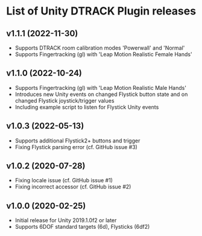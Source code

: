 
# List of Unity DTRACK Plugin releases

## v1.1.1 (2022-11-30)

- Supports DTRACK room calibration modes 'Powerwall' and 'Normal'
- Supports Fingertracking (gl) with 'Leap Motion Realistic Female Hands'

## v1.1.0 (2022-10-24)

- Supports Fingertracking (gl) with 'Leap Motion Realistic Male Hands'
- Introduces new Unity events on changed Flystick button state and
  on changed Flystick joystick/trigger values
- Including example script to listen for Flystick Unity events

## v1.0.3 (2022-05-13)

- Supports additional Flystick2+ buttons and trigger
- Fixing Flystick parsing error (cf. GitHub issue #3)

## v1.0.2 (2020-07-28)

- Fixing locale issue (cf. GitHub issue #1)
- Fixing incorrect accessor (cf. GitHub issue #2)

## v1.0.0 (2020-02-25)

- Initial release for Unity 2019.1.0f2 or later
- Supports 6DOF standard targets (6d), Flysticks (6df2)

